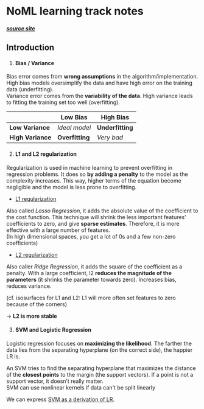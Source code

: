 # NoML learning track notes
##### [source site](https://weifoo.gitbooks.io/noml/content/)

## Introduction

1. #### Bias / Variance

Bias error comes from **wrong assumptions** in the algorithm/implementation. High bias models oversimplify the data and have high error on the training data (underfitting).  
Variance error comes from the **variability of the data**. High variance leads to fitting the training set too well (overfitting).

&#xfeff;          |     Low Bias    |    High Bias
------------------|-----------------|----------------
**Low Variance**  |  *Ideal model*  |**Underfitting**
**High Variance** | **Overfitting** |   *Very bad*

2. #### L1 and L2 regularization

Regularization is used in machine learning to prevent overfitting in regression problems. It does so **by adding a penalty** to the model as the complexity increases. This way, higher terms of the equation become negligible and the model is less prone to overfitting.  

* <ins>L1 regularization

Also called *Lasso Regression*, it adds the absolute value of the coefficient to the cost function. This technique will shrink the less important features' coefficients to zero, and give **sparse estimates**. Therefore, it is more effective with a large number of features.  
(In high dimensional spaces, you get a lot of 0s and a few non-zero coefficients)

* <ins>L2 regularization

Also caller *Ridge Regression*, it adds the square of the coefficient as a penalty. With a large coefficient, l2 **reduces the magnitude of the parameters** (it shrinks the parameter towards zero). Increases bias, reduces variance.  
  
(cf. isosurfaces for L1 and L2: L1 will more often set features to zero because of the corners)

&rarr; **L2 is more stable**

3. #### SVM and Logistic Regression

Logistic regression focuses on **maximizing the likelihood**. The farther the data lies from the separating hyperplane (on the correct side), the happier LR is.

An SVM tries to find the separating hyperplane that maximizes the distance of the **closest points** to the margin (the support vectors). If a point is not a support vector, it doesn’t really matter.  
SVM can use nonlinear kernels if data can't be split linearly
  
We can express [SVM as a derivation of LR](http://www.cs.toronto.edu/~kswersky/wp-content/uploads/svm_vs_lr.pdf#page=7).